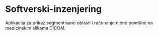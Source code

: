 # Softverski-inzenjering
Aplikacija za prikaz segmentisane oblasti i računanje njene površine na medicinskim slikama DICOM.
